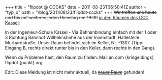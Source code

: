 +++
title = "flipdot @ CCCKS"
date = 2011-08-23T06:50:41Z
author = "typ_o"
path = "/blog/2011/08/23/flipdot-cccks"
+++
~~Wir treffen uns heute und bis auf weiteres jeden Dienstag um 19:00~~
[in den Räumen des CCC
Kassel](https://maps.google.de/maps?q=kassel,+wilhelmsh%C3%B6her+allee+73&hl=de&ie=UTF8&ll=51.311308,9.47338&spn=0.006284,0.011061&sll=51.312273,9.473723&sspn=0.006284,0.011061&t=h&z=17):

In der Ingenieur-Schule Kassel - Via Bahnanbindung einfach mit der 1
oder 3 Richtung Bahnhof Willhelmshöhe aus der Innenstadt. Haltestelle
Murhardstraße. Unser Raum befindet sich im Keller, Nr. -1307. (Tipp:
Eingang B, rechts direkt runter bis in den Keller, dann rechts in den
Gang).

Wenn du Probleme hast, den Raum zu finden: Mail an com {kringeldings}
flipdot {punkt} org

Edit: Diese Meldung ist nicht mehr aktuell, da [~~neuer Raum~~](#) gefunden!
